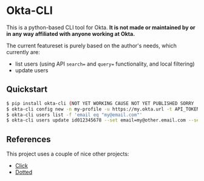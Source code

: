 # Okta-CLI

This is a python-based CLI tool for Okta. **It is not made or maintained by or in any way affiliated with anyone working at Okta.**

The current featureset is purely based on the author's needs, which currently are:

* list users (using API `search=` and `query=` functionality, and local filtering)
* update users

## Quickstart

```bash
$ pip install okta-cli (NOT YET WORKING CAUSE NOT YET PUBLISHED SORRY :)
$ okta-cli config new -n my-profile -u https://my.okta.url -t API_TOKEN
$ okta-cli users list -f 'email eq "my@email.com"'
$ okta-cli users update id012345678 --set email=my@other.email.com --set phone=01234/5678
```

## References

This project uses a couple of nice other projects:

* [Click](https://click.palletsprojects.com)
* [Dotted](https://pypi.org/project/dotted/)
